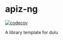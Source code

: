 # apiz-ng
[![codecov](https://codecov.io/gh/ta7sudan/apiz-ng/branch/master/graph/badge.svg)](https://codecov.io/gh/ta7sudan/apiz-ng)

A library template for dulu










